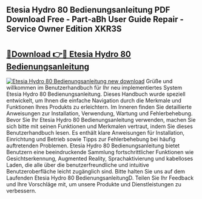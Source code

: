 ## Etesia Hydro 80 Bedienungsanleitung PDF Download Free - Part-aBh User Guide Repair - Service Owner Edition XKR3S

# <h2><a href="http://df5t00w.blite.top/?on=Etesia+Hydro+80+Bedienungsanleitung">🔗Download 👉🔴 Etesia Hydro 80 Bedienungsanleitung</a></h2>

[![Etesia Hydro 80 Bedienungsanleitung new download](https://i.imgur.com/lujVjoI.png)](http://df5t00w.blite.top/?on=Etesia+Hydro+80+Bedienungsanleitung)
Grüße und willkommen im Benutzerhandbuch für Ihr neu implementiertes System Etesia Hydro 80 Bedienungsanleitung. Dieses Handbuch wurde speziell entwickelt, um Ihnen die einfache Navigation durch die Merkmale und Funktionen Ihres Produkts zu erleichtern. Im Inneren finden Sie detaillierte Anweisungen zur Installation, Verwendung, Wartung und Fehlerbehebung. Bevor Sie Ihr Etesia Hydro 80 Bedienungsanleitung verwenden, machen Sie sich bitte mit seinen Funktionen und Merkmalen vertraut, indem Sie dieses Benutzerhandbuch lesen. Es enthält klare Anweisungen für Installation, Einrichtung und Betrieb sowie Tipps zur Fehlerbehebung bei häufig auftretenden Problemen. Etesia Hydro 80 Bedienungsanleitung bietet Benutzern eine beeindruckende Sammlung fortschrittlicher Funktionen wie Gesichtserkennung, Augmented Reality, Sprachaktivierung und kabelloses Laden, die alle über die benutzerfreundliche und intuitive Benutzeroberfläche leicht zugänglich sind. Bitte halten Sie uns auf dem Laufenden Etesia Hydro 80 BedienungsanleitungD. Teilen Sie Ihr Feedback und Ihre Vorschläge mit, um unsere Produkte und Dienstleistungen zu verbessern.
